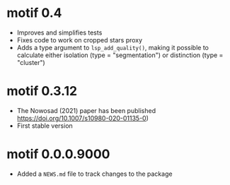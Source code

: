# motif 0.4

* Improves and simplifies tests
* Fixes code to work on cropped stars proxy
* Adds a type argument to `lsp_add_quality()`, making it possible to calculate either isolation (type = "segmentation") or distinction (type = "cluster")

# motif 0.3.12

* The Nowosad (2021) paper has been published <https://doi.org/10.1007/s10980-020-01135-0>)
* First stable version

# motif 0.0.0.9000

* Added a `NEWS.md` file to track changes to the package
